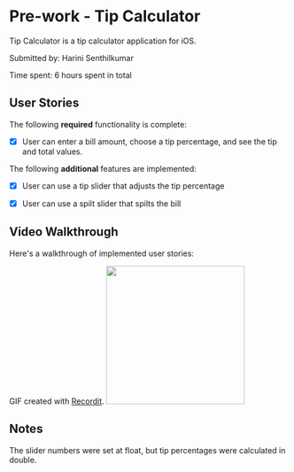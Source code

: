 # Pre-work - Tip Calculator

Tip Calculator is a tip calculator application for iOS.

Submitted by: Harini Senthilkumar

Time spent: 6 hours spent in total

## User Stories

The following **required** functionality is complete:

* [x] User can enter a bill amount, choose a tip percentage, and see the tip and total values.


The following **additional** features are implemented:

- [x] User can use a tip slider that adjusts the tip percentage
- [x] User can use a spilt slider that spilts the bill


## Video Walkthrough 

Here's a walkthrough of implemented user stories:


GIF created with [Recordit](http://g.recordit.co/MApNNqlZdc.gif).
<img src="http://i.imgur.com/link/to/your/gif/file.gif" width=250><br>

## Notes

The slider numbers were set at float, but tip percentages were calculated in double.

